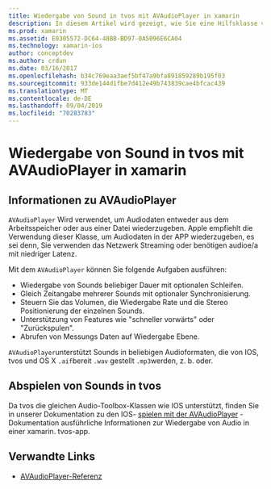```yaml
---
title: Wiedergabe von Sound in tvos mit AVAudioPlayer in xamarin
description: In diesem Artikel wird gezeigt, wie Sie eine Hilfsklasse verwenden, um die Wiedergabe von Sound mithilfe von AVAudioPlayer in einer xamarin. IOS-Anwendung zu steuern.
ms.prod: xamarin
ms.assetid: E0305572-DC64-48BB-BD97-0A5096E6CA04
ms.technology: xamarin-ios
author: conceptdev
ms.author: crdun
ms.date: 03/16/2017
ms.openlocfilehash: b34c769eaa3aef5bf47a9bfa891859289b195f03
ms.sourcegitcommit: 933de144d1fbe7d412e49b743839cae4bfcac439
ms.translationtype: MT
ms.contentlocale: de-DE
ms.lasthandoff: 09/04/2019
ms.locfileid: "70283783"
---
```

# <a name="playing-sound-in-tvos-with-avaudioplayer-in-xamarin"></a>Wiedergabe von Sound in tvos mit AVAudioPlayer in xamarin

## <a name="about-the-avaudioplayer"></a>Informationen zu AVAudioPlayer

`AVAudioPlayer` Wird verwendet, um Audiodaten entweder aus dem Arbeitsspeicher oder aus einer Datei wiederzugeben. Apple empfiehlt die Verwendung dieser Klasse, um Audiodaten in der APP wiederzugeben, es sei denn, Sie verwenden das Netzwerk Streaming oder benötigen audioe/a mit niedriger Latenz.

Mit dem `AVAudioPlayer` können Sie folgende Aufgaben ausführen:

- Wiedergabe von Sounds beliebiger Dauer mit optionalen Schleifen.
- Gleich Zeitangabe mehrerer Sounds mit optionaler Synchronisierung.
- Steuern Sie das Volumen, die Wiedergabe Rate und die Stereo Positionierung der einzelnen Sounds.
- Unterstützung von Features wie "schneller vorwärts" oder "Zurückspulen".
- Abrufen von Messungs Daten auf Wiedergabe Ebene.

`AVAudioPlayer`unterstützt Sounds in beliebigen Audioformaten, die von IOS, tvos und OS X `.aif`bereit `.wav` gestellt `.mp3`werden, z. b. oder.

## <a name="playing-sounds-in-tvos"></a>Abspielen von Sounds in tvos

Da tvos die gleichen Audio-Toolbox-Klassen wie IOS unterstützt, finden Sie in unserer Dokumentation zu den IOS- [spielen mit der AVAudioPlayer](https://github.com/xamarin/recipes/tree/master/Recipes/ios/media/sound/avaudioplayer) -Dokumentation ausführliche Informationen zur Wiedergabe von Audio in einer xamarin. tvos-app.



## <a name="related-links"></a>Verwandte Links

- [AVAudioPlayer-Referenz](https://developer.apple.com/library/ios/documentation/AVFoundation/Reference/AVAudioPlayerClassReference/)
